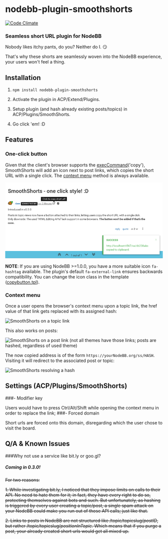 ﻿# nodebb-plugin-smoothshorts

[![Code Climate](https://codeclimate.com/github/rbeer/nodebb-plugin-smoothshorts/badges/gpa.svg)](https://codeclimate.com/github/rbeer/nodebb-plugin-smoothshorts)

### Seamless short URL plugin for NodeBB
Nobody likes itchy pants, do you? Neither do I. :smirk:

That's why these shorts are seamlessly woven into the NodeBB experience, your users won't feel a thing.

## Installation
1. `npm install nodebb-plugin-smoothshorts`

2. Activate the plugin in ACP/Extend/Plugins.

3. Setup plugin (and hash already existing posts/topics) in ACP/Plugins/SmoothShorts.

4. Go click 'em! :D

## Features

### One-click button

Given that the client's browser supports the [execCommand](https://developer.mozilla.org/en-US/docs/Web/API/Document/execCommand "execCommand documentation at MDN")('copy'), SmoothShorts will add an icon next to post links, which copies the short URL with a single click. The [context menu](#context-menu) method is always available.

![SmoothShorts one-click button](assets/copyButton.png)

**NOTE**: If you are using NodeBB >=1.0.0, you have a more suitable icon `fa-hashtag` available. The plugin's default `fa-external-link` ensures backwards compatibility. You can change the icon class in the template ([copybutton.tpl](public/templates/smoothshorts/copybutton.tpl)).

### Context menu

Once a user opens the browser's context menu upon a topic link, the href value of that link gets replaced with its assigned hash:

![SmoothShorts on a topic link](assets/onTopic.png?raw=true "SmoothShorts on a topic link")

This also works on posts:

![SmoothShorts on a post link](assets/onPost.png?raw=true "SmoothShorts on a post link")
(not all themes have those links; posts are hashed, regardless of used theme)

The now copied address is of the form `https://yourNodeBB.org/ss/HASH`. Visiting it will redirect to the associated post or topic:

![SmoothShorts resolving a hash](assets/resolving.png?raw=true "SmoothShorts resolving a hash")

## Settings (ACP/Plugins/SmoothShorts)

###- Modifier key
  
  Users would have to press Ctrl/Alt/Shift while opening the context menu in order to replace the link;
###- Forced domain

  Short urls are forced onto this domain, disregarding which the user chose to visit the board.

## Q/A & Known Issues
###Why not use a service like bit.ly or goo.gl?
##### Coming in 0.3.0!

~~For two reasons:~~

~~1. While investigating bit.ly, I noticed that they impose limits on calls to their API. No need to hate them for it; in fact, they have every right to do so, protecting themselves against bots and such. But unfortunately, as hashing is triggered by every user creating a topic/post, a single spam attack on your NodeBB could make you run out of those API calls; just like that.~~

~~2. Links to posts in NodeBB are not structured like /topic/topicslug/*postID*, but rather /topic/topicslug/*positionInTopic*. Which means that if you purge a post, your already created short urls would get all mixed up.~~
